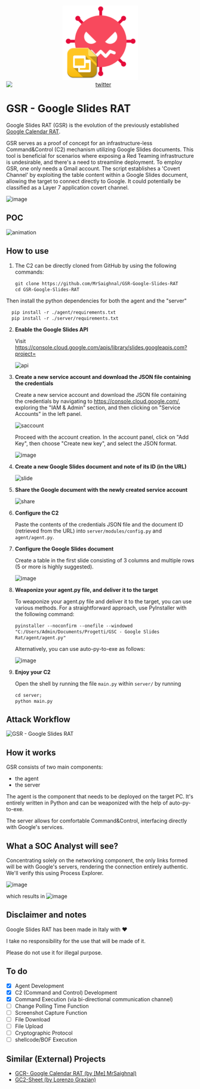 <p align="center">
  <img alt="GSR" src="https://github.com/MrSaighnal/GSR-Google-Slides-RAT/blob/main/images/GSR_logo.png?raw=true" height="200" /><br />
<a href="https://twitter.com/mrsaighnal"><img src="https://img.shields.io/twitter/follow/mrsaighnal?style=social" alt="twitter" style="text-align:center;display:block;"></a>

</p>
<p align="left">

# GSR - Google Slides RAT
Google Slides RAT (GSR) is the evolution of the previously established [Google Calendar RAT](https://github.com/MrSaighnal/GCR-Google-Calendar-RAT).<p>
GSR serves as a proof of concept for an infrastructure-less Command&Control (C2) mechanism utilizing Google Slides documents. This tool is beneficial for scenarios where exposing a Red Teaming infrastructure is undesirable, and there's a need to streamline deployment. To employ GSR, one only needs a Gmail account. The script establishes a 'Covert Channel' by exploiting the table content within a Google Slides document, allowing the target to connect directly to Google. It could potentially be classified as a Layer 7 application covert channel.

![image](https://github.com/MrSaighnal/GSR-Google-Slides-RAT/assets/47419260/25ad5023-1b8d-4d39-9e8e-f632351f2708)

## POC
![animation](https://github.com/MrSaighnal/GSR-Google-Slides-RAT/assets/47419260/293df586-38f9-4803-a201-e716f518954e)

## How to use
1. The C2 can be directly cloned from GitHub by using the following commands:

    ```
    git clone https://github.com/MrSaighnal/GSR-Google-Slides-RAT
    cd GSR-Google-Slides-RAT
    ```

  Then install the python dependencies for both the agent and the "server"

  ```
    pip install -r ./agent/requirements.txt
    pip install -r ./server/requirements.txt
  ```

2. **Enable the Google Slides API**<p>
   Visit https://console.cloud.google.com/apis/library/slides.googleapis.com?project=<p>
   
   ![api](https://github.com/MrSaighnal/GSR-Google-Slides-RAT/assets/47419260/f7dfbcfb-41f8-4b57-a1a5-fb69626ace16)

3. **Create a new service account and download the JSON file containing the credentials**<p>
   Create a new service account and download the JSON file containing the credentials by navigating to https://console.cloud.google.com/, exploring the "IAM & Admin" section, and then clicking on "Service Accounts" in the left panel.
   
   ![saccount](https://github.com/MrSaighnal/GSR-Google-Slides-RAT/assets/47419260/67746089-8790-4cae-8eef-5cb0dae18764)
   
   Proceed with the account creation. In the account panel, click on "Add Key", then choose "Create new key", and select the JSON format.
   
   ![image](https://github.com/MrSaighnal/GSR-Google-Slides-RAT/assets/47419260/2df962e1-925e-4b5a-84ab-3b60f7b0f270)
   
4. **Create a new Google Slides document and note of its ID (in the URL)**<p>
 
   ![slide](https://github.com/MrSaighnal/GSR-Google-Slides-RAT/assets/47419260/81c27b11-4de0-488c-b4d9-0fce3902deb8)
   
5. **Share the Google document with the newly created service account**<p>
 
   ![share](https://github.com/MrSaighnal/GSR-Google-Slides-RAT/assets/47419260/f9456977-ec50-484c-8fc0-4e78d40a71c7)
   
6. **Configure the C2**<p>
   Paste the contents of the credentials JSON file and the document ID (retrieved from the URL) into `server/modules/config.py` and `agent/agent.py`.

7. **Configure the Google Slides document**<p>
   Create a table in the first slide consisting of 3 columns and multiple rows (5 or more is highly suggested).

    ![image](https://github.com/MrSaighnal/GSR-Google-Slides-RAT/assets/47419260/2e39b080-632f-4317-b992-c5fce27a456b)
    
8. **Weaponize your agent.py file, and deliver it to the target**<p>
    To weaponize your agent.py file and deliver it to the target, you can use various methods. For a straightforward approach, use PyInstaller with the following command:<p>
    ```
    pyinstaller --noconfirm --onefile --windowed  "C:/Users/Admin/Documents/Progetti/GSC - Google Slides Rat/agent/agent.py"
    ```

    Alternatively, you can use auto-py-to-exe as follows:
    
    ![image](https://github.com/MrSaighnal/GSR-Google-Slides-RAT/assets/47419260/358d8c25-da99-405d-a8d9-380f9e04d565)

9. **Enjoy your C2**<p>
   Open the shell by running the file `main.py` within `server/`
   by running
   ```
   cd server;
   python main.py
    ```

## Attack Workflow
![GSR - Google Slides RAT](https://github.com/MrSaighnal/GSR-Google-Slides-RAT/assets/47419260/38d191ab-27d4-44d3-96cc-09f073bc63bf)

## How it works
GSR consists of two main components:
- the agent
- the server

The agent is the component that needs to be deployed on the target PC. It's entirely written in Python and can be weaponized with the help of auto-py-to-exe.

The server allows for comfortable Command&Control, interfacing directly with Google's services.

## What a SOC Analyst will see?
Concentrating solely on the networking component, the only links formed will be with Google's servers, rendering the connection entirely authentic. We'll verify this using Process Explorer.<p>
![image](https://github.com/MrSaighnal/GSR-Google-Slides-RAT/assets/47419260/4a2c8a2c-5d26-4f4b-ad7c-5ffe31180d63)

which results in
![image](https://github.com/MrSaighnal/GSR-Google-Slides-RAT/assets/47419260/ffed687c-b9f9-433b-a5f9-921be16ce70e)

## Disclaimer and notes
Google Slides RAT has been made in Italy with ❤️<p>
I take no responsibility for the use that will be made of it.<p>
Please do not use it for illegal purpose.

## To do
- [x] Agent Development
- [x] C2 (Command and Control) Development
- [x] Command Execution (via bi-directional communication channel)
- [ ] Change Polling Time Function
- [ ] Screenshot Capture Function
- [ ] File Download
- [ ] File Upload
- [ ] Cryptographic Protocol
- [ ] shellcode/BOF Execution

## Similar (External) Projects
- [GCR- Google Calendar RAT (by [Me] MrSaighnal)](https://github.com/MrSaighnal/GCR-Google-Calendar-RAT)
- [GC2-Sheet (by Lorenzo Grazian)](https://github.com/looCiprian/GC2-sheet)
